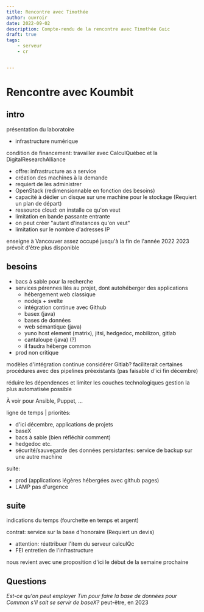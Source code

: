 ```yaml
---
title: Rencontre avec Timothée
author: ouvroir
date: 2022-09-02
description: Compte-rendu de la rencontre avec Timothée Guic
draft: true
tags:
    - serveur
    - cr


---
```


# Rencontre avec Koumbit

## intro
présentation du laboratoire
- infrastructure numérique

condition de financement: travailler avec CalculQuébec et la DigitalResearchAlliance
- offre: infrastructure as a service
- création des machines à la demande
- requiert de les administrer
- OpenStack (redimensionnable en fonction des besoins)
- capacité à dédier un disque sur une machine pour le stockage (Requiert un plan de départ)
- ressource cloud: on installe ce qu'on veut
- limitation en bande passante entrante
- on peut créer "autant d'instances qu'on veut"
- limitation sur le nombre d'adresses IP 

enseigne à Vancouver
assez occupé jusqu'à la fin de l'année 2022
2023 prévoit d'être plus disponible

## besoins
- bacs à sable pour la recherche
- services pérennes liés au projet, dont autohéberger des applications
    - hébergement web classique
    - nodejs + svelte
    - intégration continue avec Github
    - basex (java)
    - bases de données
    - web sémantique (java)
    - yuno host element (matrix), jitsi, hedgedoc, mobilizon, gitlab
    - cantaloupe (java) (?)
    - il faudra héberge common
- prod non critique

modèles d'intégration continue
considérer Gitlab? faciliterait certaines procédures avec des pipelines préexistants (pas faisable d'ici fin décembre)

réduire les dépendences et limiter les couches technologiques
gestion la plus automatisée possible

À voir pour Ansible, Puppet, ...

ligne de temps | priorités: 
- d'ici décembre, applications de projets
- baseX
- bacs à sable (bien réfléchir comment)
- hedgedoc etc.
- sécurité/sauvegarde des données persistantes: service de backup sur une autre machine

suite:
- prod (applications légères hébergées avec github pages)
- LAMP pas d'urgence

## suite

indications du temps (fourchette en temps et argent)

contrat: service sur la base d'honoraire (Requiert un devis)
- attention: réattribuer l'item du serveur calculQc
- FEI entretien de l'infrastructure

nous revient avec une proposition d'ici le début de la semaine prochaine


## Questions

*Est-ce qu'on peut employer Tim pour faire la base de données pour Common s'il sait se servir de baseX?* peut-être, en 2023